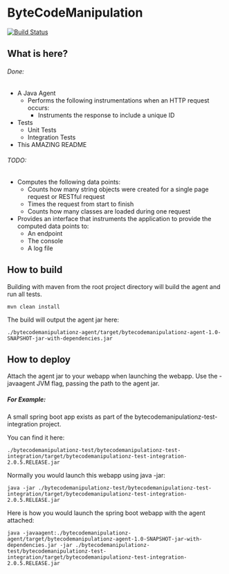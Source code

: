 # ByteCodeManipulation

[![Build Status](https://travis-ci.org/stevejagodzinski/ByteCodeManipulation.svg?branch=master)](https://travis-ci.org/stevejagodzinski/ByteCodeManipulation)

## What is here?

###### Done:
* A Java Agent
  * Performs the following instrumentations when an HTTP request occurs:
    * Instruments the response to include a unique ID
* Tests
  * Unit Tests
  * Integration Tests
* This AMAZING README  

###### TODO:
* Computes the following data points:
  * Counts how many string objects were created for a single page request or RESTful request
  * Times the request from start to finish
  * Counts how many classes are loaded during one request
* Provides an interface that instruments the application to provide the computed data points to:
  * An endpoint
  * The console
  * A log file
  
## How to build
Building with maven from the root project directory will build the agent and run all tests.

```
mvn clean install
```

The build will output the agent jar here:
```
./bytecodemanipulationz-agent/target/bytecodemanipulationz-agent-1.0-SNAPSHOT-jar-with-dependencies.jar
```

## How to deploy
Attach the agent jar to your webapp when launching the webapp.
Use the -javaagent JVM flag, passing the path to the agent jar.

##### For Example:

A small spring boot app exists as part of the bytecodemanipulationz-test-integration project.

You can find it here:
```
./bytecodemanipulationz-test/bytecodemanipulationz-test-integration/target/bytecodemanipulationz-test-integration-2.0.5.RELEASE.jar
```

Normally you would launch this webapp using java -jar:
```
java -jar ./bytecodemanipulationz-test/bytecodemanipulationz-test-integration/target/bytecodemanipulationz-test-integration-2.0.5.RELEASE.jar
```

Here is how you would launch the spring boot webapp with the agent attached:
```
java -javaagent:./bytecodemanipulationz-agent/target/bytecodemanipulationz-agent-1.0-SNAPSHOT-jar-with-dependencies.jar -jar ./bytecodemanipulationz-test/bytecodemanipulationz-test-integration/target/bytecodemanipulationz-test-integration-2.0.5.RELEASE.jar
```
